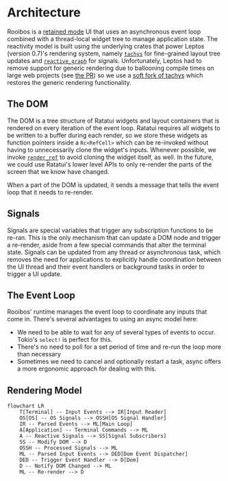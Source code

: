 # Architecture

Rooibos is a [retained mode](https://en.wikipedia.org/wiki/Retained_mode) UI that uses an asynchronous event loop combined with a thread-local widget tree to manage application state.
The reactivity model is built using the underlying crates that power Leptos (version 0.7)'s rendering system, namely [`tachys`](https://docs.rs/tachys/latest/tachys/) for fine-grained layout tree updates and [`reactive_graph`](https://docs.rs/reactive_graph/latest/reactive_graph/) for signals.
Unfortunately, Leptos had to remove support for generic rendering due to ballooning compile times on large web projects (see [the PR](https://github.com/leptos-rs/leptos/pull/3015)) so we use a [soft fork of tachys](https://github.com/aschey/leptos/tree/main/tachys) which restores the generic rendering functionality.

## The DOM

The DOM is a tree structure of Ratatui widgets and layout containers that is rendered on every iteration of the event loop.
Ratatui requires all widgets to be written to a buffer during each render, so we store these widgets as function pointers inside a `Rc<RefCell>` which can be re-invoked without having to unnecessarily clone the widget's inputs.
Whenever possible, we invoke [`render_ref`](https://docs.rs/ratatui/latest/ratatui/widgets/trait.WidgetRef.html#tymethod.render_ref) to avoid cloning the widget itself, as well.
In the future, we could use Ratatui's lower level APIs to only re-render the parts of the screen that we know have changed.

When a part of the DOM is updated, it sends a message that tells the event loop that it needs to re-render.

## Signals

Signals are special variables that trigger any subscription functions to be re-ran.
This is the only mechanism that can update a DOM node and trigger a re-render, aside from a few special commands that alter the terminal state.
Signals can be updated from any thread or asynchronous task, which removes the need for applications to explicitly handle coordination between the UI thread and their event handlers or background tasks in order to trigger a UI update.

## The Event Loop

Rooibos' runtime manages the event loop to coordinate any inputs that come in.
There's several advantages to using an async model here:

- We need to be able to wait for any of several types of events to occur. Tokio's `select!` is perfect for this.
- There's no need to poll for a set period of time and re-run the loop more than necessary
- Sometimes we need to cancel and optionally restart a task, async offers a more ergonomic approach for dealing with this.

## Rendering Model

```mermaid
flowchart LR
    T[Terminal] -- Input Events --> IR[Input Reader]
    OS[OS] -- OS Signals --> OSSH[OS Signal Handler]
    IR -- Parsed Events --> ML[Main Loop]
    A[Application] -- Terminal Commands --> ML
    A -- Reactive Signals --> SS[Signal Subscribers]
    SS -- Modify DOM --> D
    OSSH -- Processed Signals --> ML
    ML -- Parsed Input Events --> DED[Dom Event Dispatcher]
    DED -- Trigger Event Handler --> D[Dom]
    D -- Notify DOM Changed --> ML
    ML -- Re-render --> D
```
